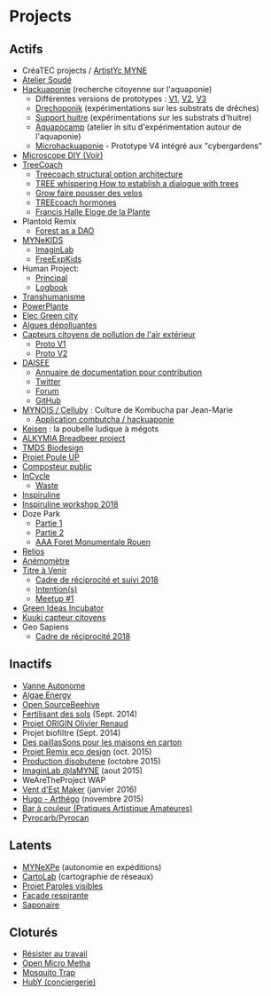 # Projects

## Actifs
* CréaTEC projects / [ArtistYc MYNE](https://pad.lamyne.org/EwTgHALAZgRiDsBaeIDMNHXgNkQQ2AFYAGRbCAE2HjD3gEYBjEYIA===)
* [Atelier Soudé](https://pad.lamyne.org/EwRgzArALKBGC0VYQIaNgNgAzxSCOAJgOxRQBm5AxlQJxRXBA===)
* [Hackuaponie](https://pad.lamyne.org/MYUwjMDsYCwgtDJAzRJgAZ4CMAcBWAQ3mQwCZ8ATZS4MDAZlyA==) (recherche citoyenne sur l'aquaponie)
    * Différentes versions de prototypes : [V1](https://pad.lamyne.org/IwQwzAZgnAbApgJgLTDnAHEgLAVh1JAIzATCTHWgmCnQBMc4wg==), [V2](https://pad.lamyne.org/GYDg7CCsDMYEYFpYFMCMCAsyQBMEEMpoEcdpkBOEAYwDZCAGWoA=), [V3](https://pad.lamyne.org/KzCGFNgEwZgTgLQDMBsSCMCAsAGAHAEwKgDGMSxoUEKJUKw+QA==)
    * [Drechoponik](https://pad.lamyne.org/KYVhDZwIwEwMwLQGYBMMkICwE4kwVFAAyIAcKA7MDKaTFOUUA===) (expérimentations sur les substrats de drêches)
    * [Support huitre](https://pad.lamyne.org/CwUwbGAmqQtADAMwMYCNbEgQ2LAnPAOyGwCMy88AHFYqiAMyKFA=) (expérimentations sur les substrats d'huitre)
    * [Aquapocamp](https://pad.lamyne.org/MwDhE5gBgMwNgLQigU0QFjgE3QgRuuAEwIDG4WMWRpYUwWQA?both) (atelier in situ d'expérimentation autour de l'aquaponie)
    * [Microhackuaponie](https://pad.lamyne.org/OwNgHATMAmCcAsBaYBmMJHwEYGMyNhQAYMjgBTAVmgDMiBGM8nIA) - Prototype V4 intégré aux "cybergardens"
* [Microscope DIY (Voir)](https://pad.lamyne.org/IYDgrAzAJgZgjAFgLRQKYQExIQBgGxhIg4YDGSEARlAsBMZQOyMRA===)
* [TreeCoach](https://pad.lamyne.org/JwMwbAxmCMAMBGBaAJgZhKxAWVBDAHIrgExqKp4CmArMtbtMAOwhA===)
    * [Treecoach structural option architecture](https://pad.lamyne.org/GwTmFMHYA5gJgLQDMAMJIICwEYCsBDBfAEwCMBjBOAZmsk0xBXGLjiA=)
    * [TREE whispering How to establish a dialogue with trees](https://pad.lamyne.org/CwRg7AxsYGwCYFoYE4IFYHAGYA4IICMBDNRCAUzgCY5kxRkiIg==)
    * [Grow faire pousser des velos](https://pad.lamyne.org/MYZgrARgjAnFBsBaKYAMNEBYDsqAmiE2AhsIiDNjGNgBzwSr5A==)
    * [TREEcoach hormones](https://pad.lamyne.org/GwMwHALGBGzQtAEwAwEYDG8IlQdntBAExhJjjrCICsAzNUQKZA==)
    * [Francis Halle Eloge de la Plante](https://pad.lamyne.org/KzCMCMDN2ATBacBOJA2eAWAhk4jkIDGSGYhATAOypJbBA===)
* Plantoid Remix
    * [Forest as a DAO](https://pad.lamyne.org/EYFmEYFMQMxhaYAOA7CeICcKAM8kjgBM8cAzAIYAmAxgKwUU4xFA)
* [MYNeKIDS](https://paper.dropbox.com/doc/Les-MyniKids-Knowledge-Innovation-Distributed-Social--AYMadcyKejrFcJNinkJNP_l5Ag-Yd9ew5kp4XvhGOqXbUg9Y)
    * [ImaginLab](https://pad.lamyne.org/KwTgpgbALA7ATARgLQEM4GYZKiKUkgAcC6SMwAxgGZQAmARileuhUA==)
    * [FreeExpKids](https://pad.lamyne.org/OwZghgjMDGCmAMBaArATngJkQFg2ViqEIEiIGAHMhBACaqyzbJA=)
* Human Project:
    *    [Principal](https://pad.lamyne.org/CYdgxghgZgbARjAtAJgBxWYgLMsTUggCsiMRAjAKZRHDAzISVA==)
    *    [Logbook](https://pad.lamyne.org/OwEwhgDMAcBMBGBaAxs6ZEBZsDNEE5NZZF5oIBGTaC5AZgh2iA==)
* [Transhumanisme](https://pad.lamyne.org/EwTgZgLA7AJhwFpgEMbIRAjAUxAgRiKAplPgGwCsEyY+pMQA)
* [PowerPlante](https://pad.lamyne.org/EwBgnAhiECwBwFoAmBmYMEwGwFYsIgDMwwEBTJAdhhxUqwlBiA==)
* [Elec Green city](https://pad.lamyne.org/BwdgRmCMCcCsAMBaecBsiAsAzAJlxwwApmIgExYCGAxtUfBjtMAMxA==)
* [Algues dépolluantes](https://pad.lamyne.org/JwQwpiAmDGAsDsBaEIBmAjRtWoKyOFQCYAORedE3dMXAZgEY50g=)
* [Capteurs citoyens de pollution de l'air extérieur](https://pad.lamyne.org/CwVgZiwIwEYMYFoDsYCmBmBwAMAOKCAhgEwAmYWwhquupM6SqwQA)
    * [Proto V1](https://pad.lamyne.org/OwBgHAbArATALAQwLQFMBGATOS4jmJNAZiIIE4AzBNMAYxAgqOCKA===)
    * [Proto V2](https://pad.lamyne.org/OwFgnADGBGCGwFoBmATYAmBICmTYOmgEYBWBANhGCOFwGMYkQg==)
* [DAISEE](http://daisee.org) 
    * [Annuaire de documentation pour contribution](https://pad.lamyne.org/daisee-knowledge)
    * [Twitter](https://twitter.com/laMYNE_)
    * [Forum](http://chat.daisee.org)
    * [GitHub](https://github.com/DAISEE)
* [MYNOIS / Celluby](https://pad.lamyne.org/MwFghgTArGAcCMBaAbABgOy0SAZvCiAnBAMZSKgkTLBjoAmOsqQA) : Culture de Kombucha par Jean-Marie
    * [Application combutcha / hackuaponie](https://pad.lamyne.org/EwdgHApgZiDGsFoIBYCGqHLCArAgRlAAwDMCwAjFNhACbC23ICcQA===)
* [Keisen](https://pad.lamyne.org/EwVhBMCMQQwBgLQHYBmkYICwvEhk44BjBARgDZhyBOSADlIIFMUg) : la poubelle ludique à mégots
* [ALKYMIA Breadbeer project](https://pad.lamyne.org/MwVmDYEZIdgMwLQAYBGSAsD0CYCGIEAOOYYBFAYxUpXGABMBOdAUyA==)
* [TMDS Biodesign](https://pad.lamyne.org/KYE2DMQBgZgdgLQFYCGSCcCAsICMA2BAIyJUXWDiVwCZ9giR8ig=)
* [Projet Poule UP](https://pad.lamyne.org/KYTgLAbAZgRgrAEwLQwAzAMxLAYw6pAQwEYNCkAmHCgDjDAoHYEaYog=)
* [Composteur public](https://pad.lamyne.org/GwBgjAHGBmDMDGBaEAWEBORL5se9sApogCYBMEA7PGOgKwljx1A=?both)
* [InCycle](https://docs.google.com/document/d/1r25HRShR56vIUfpi3g3Mdx4j7p57uCs5JUVq62VbcOs/edit#)
    * [Waste](https://pad.lamyne.org/KYQwrAZgbALAzMAtHAnGAxomAmMATRFbADiiwCMZz0B2dEABjDBCA===#)
* [Inspiruline](https://pad.lamyne.org/AwIw7GBmDGCMAsBaArMaT6TAZkQQ2gA5hExlVlCwBOAE2GUiA===)
* [Inspiruline workshop 2018](https://pad.lamyne.org/CwYwnAbBAmCmBMBaeF4AZHGtJAjAjLNImAGZjC5j6kQAcsArEA==#)
* Doze Park 
    * [Partie 1](https://pad.lamyne.org/KYTgjArAxmIGwFoQCYBGqEBYUBMEEMpkAGBADgGY4RR8AzHMTYIA)
    * [Partie 2](https://pad.lamyne.org/EwTmEYBYAYFYGYC04BsAjEjLBogHOHtIvHgMbzB6zTADsZIQA===)
    * [AAA Foret Monumentale Rouen](https://pad.lamyne.org/Foret-monumentale-rouen#)
* [Relios](https://pad.lamyne.org/GwVgnADCAsBMwFpoA4AmIkHYIGMEEMxlkEBmaAMytgmMxxyA#)
* [Anémomètre](https://hackpad.com/Cadre-de-Rciprocit-Diego-Pina-CONSTRUCTION-ANEMOMETRE-aX6KvW04y5B)
* [Titre à Venir](https://pad.lamyne.org/EwdgLARgbMDGBmBaAJgVmADkWV1EYEYBOKRVMAUwmOVg2GiA)
    * [Cadre de réciprocité et suivi 2018](https://pad.lamyne.org/KYMwDAbAxgHFEFoCMBDEiAsHhITCArAEwIRgwBGBBUVAzGGEA===#)
    * [Intention(s)](https://pad.lamyne.org/EYUwnAHAhgDAxiAtHCw6ICwwEwDZEQYCMwyAJrmVAMwQS7VHZA)
    * [Meetup #1](https://pad.lamyne.org/CwDgJgxgZgpgrFAtMAbGMyohoghgBhRUQHZgBOcAZhTgCMoUIg)
* [Green Ideas Incubator](https://pad.lamyne.org/s/B18lmrykz)
* [Kuuki capteur citoyens](https://pad.lamyne.org/CwVgZiwIwEYMYFoDsYCmBmBwAMAOKCAhgEwAmYWwhquupM6SqwQA?both)
* Geo Sapiens
    * [Cadre de réciprocité 2018](https://pad.lamyne.org/IYExFMFYDYCMCYC0AGSyCciAsIDGlFZcAzWRCAdhFnGmXgGZ4BGIA===?both)

## Inactifs
* [Vanne Autonome](https://pad.lamyne.org/MYMwrALA7AbAJnAtAJhgTmIiyAMVEZwiI5pgCMaEYUwEAhnEA===)
* [Algae Energy](https://pad.lamyne.org/OwIwjAnAxgrBBMBaAJvEBDRAWAHDriOU6ADCsGPLCCcugGY5A===)
* [Open SourceBeehive](https://pad.lamyne.org/CzCsDYBNITnBaY4DsxGQBxo5Uz7LgbIBMoApgEYmXAAMQA==)
* [Fertilisant des sols](https://pad.lamyne.org/IwEwHAzADAZjUFpgE4oDYEBYCsFgOUgEMEoAjbAdjIGM0AmGAUxsyA==) (Sept. 2014)
* [Projet ORIGIN Olivier Renaud](https://pad.lamyne.org/GYYwnATALBAmCGBaAHLA7ANkVEBmEi8uUADISDhmpLGLgIxA)
* Projet biofiltre (Sept. 2014)
* [Des paillasSons pour les maisons en carton](https://pad.lamyne.org/AwYwZgJgLARmBMBaK0CMyDsICGib2AE48BTYGQgVgDZ4ooMIg===)
* [Projet Remix eco design](https://pad.lamyne.org/EwRhGYE5wYwUwLQCMAcJEBYAmWQMgGYYwLgBskwWSWArGeOMEA==) (oct. 2015)
* [Production disobutene](https://pad.lamyne.org/GwZgnGCMDsAmsFoBmIQA4EBYCmmDGCaeS0CADJGMJsGdGrMGEA==) (octobre 2015)
* [ImaginLab @laMYNE](https://pad.lamyne.org/KwTgpgbALA7ATARgLQEM4GYZKiKUkgAcC6SMwAxgGZQAmARileuhUA==) (aout 2015)
* WeAreTheProject WAP
* [Vent d'Est Maker](https://drive.google.com/drive/u/1/folders/0B_W37dBB3K97eWJvQ3VSaDdjeFU?pli=1)  (janvier 2016)
* [Hugo - Arthégo](https://docs.google.com/document/d/1HyxyNPbtNWHcKqNmyGP_1C-X52f7sGE3_oE7BZQWrks/edit) (novembre 2015)
* [Bar à couleur (Pratiques Artistique Amateures)](https://pad.lamyne.org/CwYwrCxg7CC0BOAZgQwEx2ARgMwA44VgAGAEzjACNi1k8clow8g=)
* [Pyrocarb/Pyrocan](http://www.instructables.com/id/Pyrocan-Cuiseur-Biomasse-En-Boites-De-Conserve/)

## Latents
* [MYNeXPe](https://pad.lamyne.org/KwTgRgLA7MDMwFoCMxgGMEQAxgGYJAFMBDWBNYCNAJhFmomADYAOIA==) (autonomie en expéditions)
* [CartoLab](https://pad.lamyne.org/IwZgHAxgJmCsUFooDYAsBOBrkENYJwHYAzHBWAJgCMxgBTKkYsQkIA) (cartographie de réseaux)
* [Projet Paroles visibles](https://pad.lamyne.org/IYDmCYEZmAGBaAZgTgMwFN4BZm0vYAI0nHgDYBWQ8DZAdixEliA=)
* [Façade respirante](https://pad.lamyne.org/MwTgLA7ArCAcCmBaATABgIwGNFgGxWUQCMowpEMwjkiQIATeVeoA) 
* [Saponaire](https://pad.lamyne.org/GYVgDAzAxg7AhnAtGAnAJiQFgEYqSmQ5FEYMEKKbTADmCA==)

## Cloturés
* [Résister au travail](https://paper.dropbox.com/doc/Masterclass.1-IDEA-Resister-au-travail-en-procrastinant-xnZqM1TQlf6FfpGNinmeb)
* [Open Micro Metha](https://pad.lamyne.org/KYVgLAnAbCBGBMBaUB2AzIsUBmJEEMcATRARmwGMUAGCbU0iU+IA#)
* [Mosquito Trap](https://pad.lamyne.org/GYQwHApg7FBsEFoIFYQBMEBZnMQIwGMBGMLPPWKATgGYq0GCg===)
* [HubY (conciergerie)](https://pad.lamyne.org/CYQwpgDAnA7AxgVgLQA44CYBmSAscRxIgRjYQSYBsCClOARpSAMxA===)
